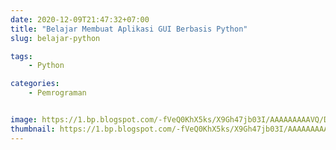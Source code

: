 ```yaml
---
date: 2020-12-09T21:47:32+07:00
title: "Belajar Membuat Aplikasi GUI Berbasis Python"
slug: belajar-python

tags:
    - Python

categories:
    - Pemrograman


image: https://1.bp.blogspot.com/-fVeQ0KhX5ks/X9Gh47jb03I/AAAAAAAAAVQ/DrSYMpbq7SgOcFWZxG4vuNt_w7xAIIbEACLcBGAsYHQ/s16000/artikel%2B5.png
thumbnail: https://1.bp.blogspot.com/-fVeQ0KhX5ks/X9Gh47jb03I/AAAAAAAAAVQ/DrSYMpbq7SgOcFWZxG4vuNt_w7xAIIbEACLcBGAsYHQ/s16000/artikel%2B5.png
---
```

